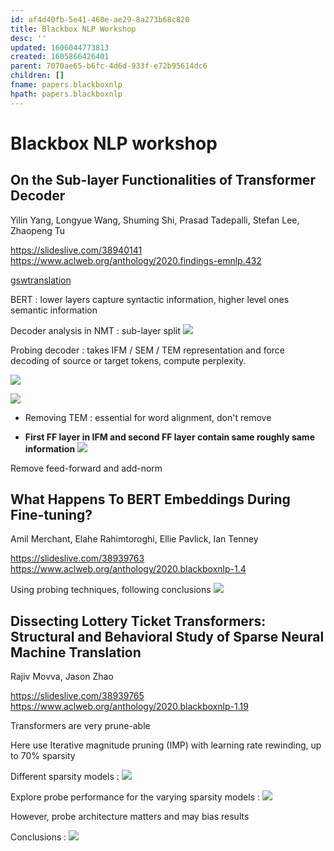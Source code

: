 ```yaml
---
id: af4d40fb-5e41-460e-ae29-8a273b68c820
title: Blackbox NLP Workshop
desc: ''
updated: 1606044773813
created: 1605866426401
parent: 7070ae65-b6fc-4d6d-933f-e72b95614dc6
children: []
fname: papers.blackboxnlp
hpath: papers.blackboxnlp
---
```

# Blackbox NLP workshop

## On the Sub-layer Functionalities of Transformer Decoder

Yilin Yang, Longyue Wang, Shuming Shi, Prasad Tadepalli, Stefan Lee, Zhaopeng Tu 

<https://slideslive.com/38940141>
<https://www.aclweb.org/anthology/2020.findings-emnlp.432>

[gswtranslation](6ea22ede-ae7b-4746-b548-2a60e608c4f7)

BERT : lower layers capture syntactic information, higher level ones semantic information

Decoder analysis in NMT : sub-layer split
![](/assets/images/2020-11-20-11-03-37.png)

Probing decoder : takes IFM / SEM / TEM representation and force decoding of source or target tokens, compute perplexity.

![](/assets/images/2020-11-20-11-17-03.png)

![](/assets/images/2020-11-20-11-18-00.png)

- Removing TEM : essential for word alignment, don't remove

- **First FF layer in IFM and second FF layer contain same roughly same information**
  ![](/assets/images/2020-11-20-11-20-01.png)

Remove feed-forward and add-norm

## What Happens To BERT Embeddings During Fine-tuning?

Amil Merchant, Elahe Rahimtoroghi, Ellie Pavlick, Ian Tenney 

<https://slideslive.com/38939763>
<https://www.aclweb.org/anthology/2020.blackboxnlp-1.4>

Using probing techniques, following conclusions
![](/assets/images/2020-11-20-11-40-18.png)

## Dissecting Lottery Ticket Transformers: Structural and Behavioral Study of Sparse Neural Machine Translation

Rajiv Movva, Jason Zhao 

<https://slideslive.com/38939765>
<https://www.aclweb.org/anthology/2020.blackboxnlp-1.19>

Transformers are very prune-able

Here use Iterative magnitude pruning (IMP) with learning rate rewinding, up to 70% sparsity

Different sparsity models :
![](/assets/images/2020-11-20-11-45-38.png)

Explore probe performance for the varying sparsity models :
![](/assets/images/2020-11-20-11-46-36.png)

However, probe architecture matters and may bias results

Conclusions :
![](/assets/images/2020-11-20-11-51-04.png)

